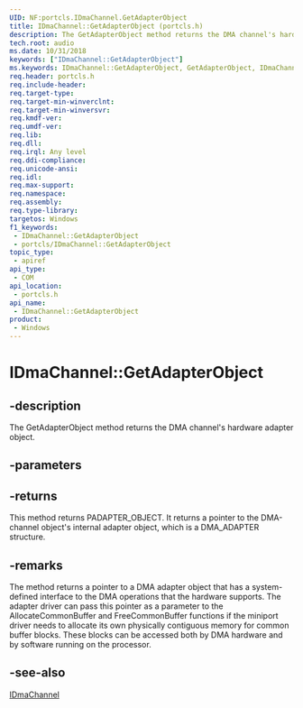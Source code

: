 ```yaml
---
UID: NF:portcls.IDmaChannel.GetAdapterObject
title: IDmaChannel::GetAdapterObject (portcls.h)
description: The GetAdapterObject method returns the DMA channel's hardware adapter object.
tech.root: audio
ms.date: 10/31/2018
keywords: ["IDmaChannel::GetAdapterObject"]
ms.keywords: IDmaChannel::GetAdapterObject, GetAdapterObject, IDmaChannel.GetAdapterObject, IDmaChannel::GetAdapterObject, IDmaChannel.GetAdapterObject
req.header: portcls.h
req.include-header: 
req.target-type: 
req.target-min-winverclnt: 
req.target-min-winversvr: 
req.kmdf-ver: 
req.umdf-ver: 
req.lib: 
req.dll: 
req.irql: Any level
req.ddi-compliance: 
req.unicode-ansi: 
req.idl: 
req.max-support: 
req.namespace: 
req.assembly: 
req.type-library: 
targetos: Windows
f1_keywords:
 - IDmaChannel::GetAdapterObject
 - portcls/IDmaChannel::GetAdapterObject
topic_type:
 - apiref
api_type:
 - COM
api_location:
 - portcls.h
api_name:
 - IDmaChannel::GetAdapterObject
product:
 - Windows
---
```


# IDmaChannel::GetAdapterObject


## -description

The GetAdapterObject method returns the DMA channel's hardware adapter object.

## -parameters

## -returns

This method returns PADAPTER_OBJECT. It returns a pointer to the DMA-channel object's internal adapter object, which is a DMA_ADAPTER structure.

## -remarks

The method returns a pointer to a DMA adapter object that has a system-defined interface to the DMA operations that the hardware supports. The adapter driver can pass this pointer as a parameter to the AllocateCommonBuffer and FreeCommonBuffer functions if the miniport driver needs to allocate its own physically contiguous memory for common buffer blocks. These blocks can be accessed both by DMA hardware and by software running on the processor.

## -see-also

[IDmaChannel](nn-portcls-idmachannel.md)

